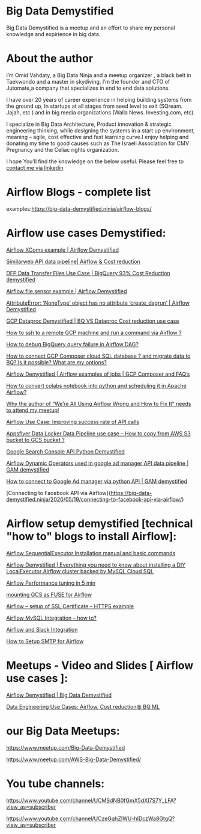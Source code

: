 # Big Data Demystified
Big Data Demystified is a meetup and an effort to share my personal knowledge and expirience in big data.  

# About the author
I’m Omid Vahdaty, a Big Data Ninja and a meetup organizer , a black belt in Taekwondo and a master in skydiving.
I’m the founder and CTO of Jutomate,a company that  specializes  in end to end data solutions.

I have over 20 years of career experience in helping building systems from the ground up, In startups at all stages from seed level to exit  (SQream. Jajah, etc ) and  in big media organizations (Walla News. Investing.com, etc).

I specialize in Big Data Architecture, Product innovation & strategic engineering thinking, while designing the systems in a start up environment, meaning – agile, cost effective and fast learning curve.I enjoy helping and donating my time to good causes such as The Israeli Association for CMV Pregnancy and the Celiac rights organization.

I hope You’ll find the knowledge on the below useful. Please feel free to [contact me via linkedin](https://www.linkedin.com/in/omid-vahdaty/)

# Airflow Blogs - complete list 
examples:https://big-data-demystified.ninja/airflow-blogs/

# Airflow use cases Demystified:
[Airflow XComs example | Airflow Demystified](https://big-data-demystified.ninja/2020/04/15/airflow-xcoms-example-airflow-demystified/)

[Similarweb API data pipeline| Airflow & Cost reduction]( https://big-data-demystified.ninja/2020/01/07/similar-web-api-data-pipeline-airflow-cost-reduction/)

[DFP Data Transfer Files Use Case | BigQuery 93% Cost Reduction demystified](https://big-data-demystified.ninja/2019/11/27/bigquery-sharded-table-loading-via-airflow-dynamic-workflow-template-fields-and-loop-dfp-data-transfer-files-use-case/)

[Airflow file sensor example | Airflow Demystified](https://big-data-demystified.ninja/2019/11/14/airflow-file-sensor-example-airflow-demystified/)

[AttributeError: ‘NoneType’ object has no attribute ‘create_dagrun’ | Airflow Demystified](https://big-data-demystified.ninja/2019/11/14/attributeerror-nonetype-object-has-no-attribute-create_dagrun-airflow-demystified/)

[GCP Dataproc Demystified | BQ VS Dataproc Cost reduction use case](https://big-data-demystified.ninja/2019/11/24/gcp-dataproc-demystified-bq-vs-dataproc-cost-reduction-use-case/)

[How to ssh to a remote GCP machine and run a command via Airflow ?](https://big-data-demystified.ninja/2019/11/04/how-to-ssh-to-a-remote-gcp-machine-and-run-a-command-via-airflow/)

[How to debug BigQuery query failure in Airflow DAG?](https://big-data-demystified.ninja/2019/11/03/how-to-debug-bigquery-query-failure-in-airflow-dag/)

[How to connect GCP Composer cloud SQL database ? and migrate data to BQ? Is it possible? What are my options?](https://big-data-demystified.ninja/2019/10/16/how-to-connect-gcp-composer-cloud-sql-database-and-migrate-data-to-bq-is-it-possible-what-are-my-options/)

[Airflow Demystified | Airflow examples of jobs | GCP Composer and FAQ’s](https://big-data-demystified.ninja/2019/02/18/air-flow-example-of-job-data-composer-gcp/)

[How to convert colabs notebook into python and scheduling it in Apache Airflow?](https://big-data-demystified.ninja/2020/02/02/how-to-convert-colabs-notebook-into-python-and-scheduling-it-in-apache-airflow/)

[Why the author of “We’re All Using Airflow Wrong and How to Fix It” needs to attend my meetup!](https://big-data-demystified.ninja/2020/02/11/why-the-author-of-were-all-using-airflow-wrong-and-how-to-fix-it-needs-to-attend-my-meetup/)

[Airflow Use Case: Improving success rate of API calls](https://big-data-demystified.ninja/2020/04/03/airflow-use-case-improving-success-rate-of-api-calls/)

[Appsflyer Data Locker Data Pipeline use case – How to copy from AWS S3 bucket to GCS bucket ?](https://big-data-demystified.ninja/2020/03/31/apps-flyer-data-locker-data-pipeline-use-case-how-to-copy-from-aws-s3-bucket-to-gcs-bucket/)

[Google Search Console API Python Demystified](https://big-data-demystified.ninja/2020/03/22/google-search-console-api-python-demystified/)

[Airflow Dynamic Operators used in google ad manager API data pipeline | GAM demystified](https://big-data-demystified.ninja/2020/02/29/airflow-dynamic-operators-used-in-google-ad-manager-api-data-pipeline-gam-demystified/)

[How to connect to Google Ad manager via python API | GAM demystified](https://big-data-demystified.ninja/2020/02/27/how-to-connect-to-google-ad-manager-via-python-api/)

[Connecting to Facebook API via Airflow}(https://big-data-demystified.ninja/2020/05/19/connecting-to-facebook-api-via-airflow/)

# Airflow setup demystified [technical "how to" blogs to install Airflow]:

[Airflow SequentialExecutor Installation manual and basic commands](https://big-data-demystified.ninja/2018/08/15/airflow-installation-manual-and-workflow-example/)

[Airflow Demystified | Everything you need to know about installing a DIY LocalExecutor Airflow cluster backed by MySQL Cloud SQL](https://big-data-demystified.ninja/2019/10/20/airflow-demystified-everything-you-need-to-know-about-diy-localexecutor-airflow-cluster-backed-by-mysql/)

[Airflow Performance tuning in 5 min](https://big-data-demystified.ninja/2020/03/23/airflow-performance-tuning-in-5-min/)

[mounting GCS as FUSE for Airflow](https://big-data-demystified.ninja/2019/10/15/mounting-gcs-as-fuse-for-airflow/)

[Airflow – setup of SSL Certificate – HTTPS example](https://big-data-demystified.ninja/2019/10/07/airflow-setup-of-ssl-certificate-https-example/)

[Airflow MySQL Integration – how to?](https://big-data-demystified.ninja/2019/10/03/airflow-mysql-integration-how-to/)

[Airflow and Slack Integration](https://big-data-demystified.ninja/2019/10/03/airflow-and-slack-integration/)

[How to Setup SMTP for Airflow](http://big-data-demystified.ninja/2020/04/26/how-to-setup-smtp-for-airflow/)

# Meetups - Video and Slides [ Airflow use cases ]:

[Airflow Demystified | Big Data Demystified](https://big-data-demystified.ninja/2019/12/08/airflow-demystified-big-data-demystified/)

[Data Engineering Use Cases: Airflow, Cost reduction@ BQ ML](https://big-data-demystified.ninja/2020/02/09/data-engineering-use-cases-airflow-cost-reduction-bq-ml/)

# our Big Data Meetups:
https://www.meetup.com/Big-Data-Demystified

https://www.meetup.com/AWS-Big-Data-Demystified/

# You tube channels:

https://www.youtube.com/channel/UCMSdNB0fGmX5dXI7S7Y_LFA?view_as=subscriber

https://www.youtube.com/channel/UCzeGqhZIWU-hIDczWa8GtgQ?view_as=subscriber
